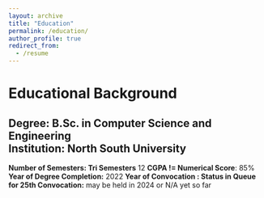 ```yaml
---
layout: archive
title: "Education"
permalink: /education/
author_profile: true
redirect_from:
  - /resume
---
```

Educational Background
======
**Degree:** B.Sc. in Computer Science and Engineering   
**Institution:** North South University
---
**Number of Semesters: Tri Semesters** 12
**CGPA != Numerical Score**: 85%
**Year of Degree Completion:** 2022
**Year of Convocation : Status in Queue for 25th Convocation:** may be held in 2024 or N/A yet so far 



